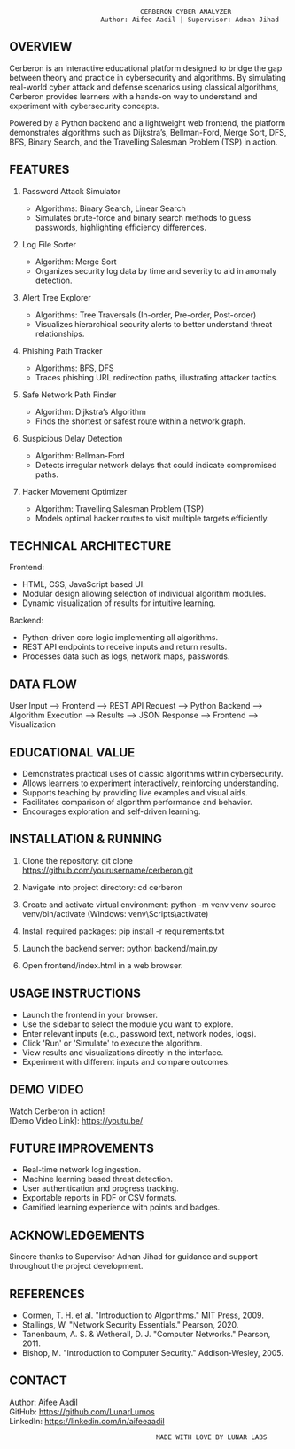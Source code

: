 

                                     CERBERON CYBER ANALYZER                
                           Author: Aifee Aadil | Supervisor: Adnan Jihad
             

OVERVIEW
--------

Cerberon is an interactive educational platform designed to bridge the gap between
theory and practice in cybersecurity and algorithms. By simulating real-world
cyber attack and defense scenarios using classical algorithms, Cerberon provides
learners with a hands-on way to understand and experiment with cybersecurity concepts.

Powered by a Python backend and a lightweight web frontend, the platform
demonstrates algorithms such as Dijkstra’s, Bellman-Ford, Merge Sort,
DFS, BFS, Binary Search, and the Travelling Salesman Problem (TSP) in action.

FEATURES
--------

1. Password Attack Simulator
   - Algorithms: Binary Search, Linear Search
   - Simulates brute-force and binary search methods to guess passwords,
     highlighting efficiency differences.

2. Log File Sorter
   - Algorithm: Merge Sort
   - Organizes security log data by time and severity to aid in anomaly detection.

3. Alert Tree Explorer
   - Algorithms: Tree Traversals (In-order, Pre-order, Post-order)
   - Visualizes hierarchical security alerts to better understand threat relationships.

4. Phishing Path Tracker
   - Algorithms: BFS, DFS
   - Traces phishing URL redirection paths, illustrating attacker tactics.

5. Safe Network Path Finder
   - Algorithm: Dijkstra’s Algorithm
   - Finds the shortest or safest route within a network graph.

6. Suspicious Delay Detection
   - Algorithm: Bellman-Ford
   - Detects irregular network delays that could indicate compromised paths.

7. Hacker Movement Optimizer
   - Algorithm: Travelling Salesman Problem (TSP)
   - Models optimal hacker routes to visit multiple targets efficiently.

TECHNICAL ARCHITECTURE
----------------------

Frontend:
- HTML, CSS, JavaScript based UI.
- Modular design allowing selection of individual algorithm modules.
- Dynamic visualization of results for intuitive learning.

Backend:
- Python-driven core logic implementing all algorithms.
- REST API endpoints to receive inputs and return results.
- Processes data such as logs, network maps, passwords.

DATA FLOW
---------

User Input --> Frontend --> REST API Request --> Python Backend
--> Algorithm Execution --> Results --> JSON Response --> Frontend
--> Visualization

EDUCATIONAL VALUE
-----------------

- Demonstrates practical uses of classic algorithms within cybersecurity.
- Allows learners to experiment interactively, reinforcing understanding.
- Supports teaching by providing live examples and visual aids.
- Facilitates comparison of algorithm performance and behavior.
- Encourages exploration and self-driven learning.

INSTALLATION & RUNNING
----------------------

1. Clone the repository:
   git clone https://github.com/yourusername/cerberon.git

2. Navigate into project directory:
   cd cerberon

3. Create and activate virtual environment:
   python -m venv venv
   source venv/bin/activate     (Windows: venv\Scripts\activate)

4. Install required packages:
   pip install -r requirements.txt

5. Launch the backend server:
   python backend/main.py

6. Open frontend/index.html in a web browser.

USAGE INSTRUCTIONS
------------------

- Launch the frontend in your browser.
- Use the sidebar to select the module you want to explore.
- Enter relevant inputs (e.g., password text, network nodes, logs).
- Click 'Run' or 'Simulate' to execute the algorithm.
- View results and visualizations directly in the interface.
- Experiment with different inputs and compare outcomes.

DEMO VIDEO
----------

Watch Cerberon in action!  
[Demo Video Link]: https://youtu.be/

FUTURE IMPROVEMENTS
-------------------

- Real-time network log ingestion.
- Machine learning based threat detection.
- User authentication and progress tracking.
- Exportable reports in PDF or CSV formats.
- Gamified learning experience with points and badges.

ACKNOWLEDGEMENTS
----------------

Sincere thanks to Supervisor Adnan Jihad for guidance and support throughout
the project development.

REFERENCES
----------

- Cormen, T. H. et al. "Introduction to Algorithms." MIT Press, 2009.
- Stallings, W. "Network Security Essentials." Pearson, 2020.
- Tanenbaum, A. S. & Wetherall, D. J. "Computer Networks." Pearson, 2011.
- Bishop, M. "Introduction to Computer Security." Addison-Wesley, 2005.

CONTACT
-------

Author: Aifee Aadil  
GitHub: https://github.com/LunarLumos  
LinkedIn: https://linkedin.com/in/aifeeaadil


                                         MADE WITH LOVE BY LUNAR LABS               

